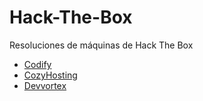 # Hack-The-Box
Resoluciones de máquinas de Hack The Box

- [Codify](Codify.md)
- [CozyHosting](CozyHosting.md)
- [Devvortex](Devvortex.md)
